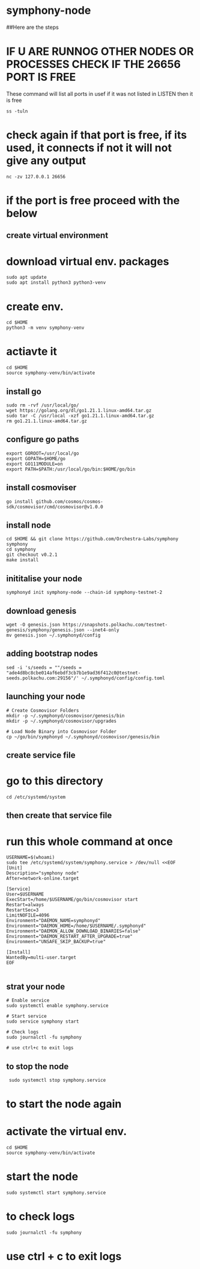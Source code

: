 # symphony-node
##Here are the steps

# IF U ARE RUNNOG OTHER NODES OR PROCESSES CHECK IF THE 26656 PORT IS FREE


These command will list all ports in usef if it was not listed in LISTEN then it is free

```console
ss -tuln
```

# check again if that port is free, if its used, it connects if not it will not give any output

```console
nc -zv 127.0.0.1 26656
```


# if the port is free proceed with the below 

## create virtual environment 
# download virtual env. packages
```console
sudo apt update
sudo apt install python3 python3-venv
```

# create env.
```console
cd $HOME
python3 -m venv symphony-venv

```
# actiavte it

```console
cd $HOME
source symphony-venv/bin/activate
```


## install go
```console
sudo rm -rvf /usr/local/go/
wget https://golang.org/dl/go1.21.1.linux-amd64.tar.gz
sudo tar -C /usr/local -xzf go1.21.1.linux-amd64.tar.gz
rm go1.21.1.linux-amd64.tar.gz
```

## configure go paths

```console
export GOROOT=/usr/local/go
export GOPATH=$HOME/go
export GO111MODULE=on
export PATH=$PATH:/usr/local/go/bin:$HOME/go/bin
```

## install cosmoviser

```console
go install github.com/cosmos/cosmos-sdk/cosmovisor/cmd/cosmovisor@v1.0.0
```

## install node

```console
cd $HOME && git clone https://github.com/Orchestra-Labs/symphony symphony
cd symphony
git checkout v0.2.1
make install
```

## inititalise your node

```console
symphonyd init symphony-node --chain-id symphony-testnet-2
```

## download genesis

```console
wget -O genesis.json https://snapshots.polkachu.com/testnet-genesis/symphony/genesis.json --inet4-only
mv genesis.json ~/.symphonyd/config
```

## adding bootstrap nodes

```console
sed -i 's/seeds = ""/seeds = "ade4d8bc8cbe014af6ebdf3cb7b1e9ad36f412c0@testnet-seeds.polkachu.com:29156"/' ~/.symphonyd/config/config.toml
```

## launching your node

```console
# Create Cosmovisor Folders
mkdir -p ~/.symphonyd/cosmovisor/genesis/bin
mkdir -p ~/.symphonyd/cosmovisor/upgrades

# Load Node Binary into Cosmovisor Folder
cp ~/go/bin/symphonyd ~/.symphonyd/cosmovisor/genesis/bin
```

## create service file


# go to this directory
```console
cd /etc/systemd/system
```
## then create that service file


# run this whole command at once

```console
USERNAME=$(whoami)
sudo tee /etc/systemd/system/symphony.service > /dev/null <<EOF
[Unit]
Description="symphony node"
After=network-online.target

[Service]
User=$USERNAME
ExecStart=/home/$USERNAME/go/bin/cosmovisor start
Restart=always
RestartSec=3
LimitNOFILE=4096
Environment="DAEMON_NAME=symphonyd"
Environment="DAEMON_HOME=/home/$USERNAME/.symphonyd"
Environment="DAEMON_ALLOW_DOWNLOAD_BINARIES=false"
Environment="DAEMON_RESTART_AFTER_UPGRADE=true"
Environment="UNSAFE_SKIP_BACKUP=true"

[Install]
WantedBy=multi-user.target
EOF
 
```
 ## strat your node

```console
# Enable service
sudo systemctl enable symphony.service

# Start service
sudo service symphony start

# Check logs
sudo journalctl -fu symphony

# use ctrl+c to exit logs
```

## to stop the node

```console
 sudo systemctl stop symphony.service
```

# to start the node again

# activate the virtual env.

```console
cd $HOME
source symphony-venv/bin/activate
```

# start the node 

```
sudo systemctl start symphony.service
```
# to check logs
```
sudo journalctl -fu symphony
```
# use ctrl + c to exit logs
